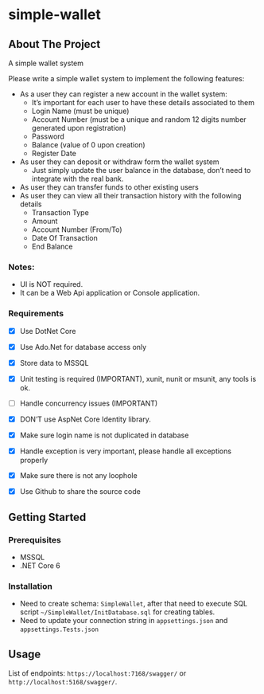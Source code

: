 # simple-wallet


## About The Project

A simple wallet system

Please write a simple wallet system to implement the following features:
- As a user they can register a new account in the wallet system:
  - It’s important for each user to have these details associated to them
  - Login Name (must be unique)
  - Account Number (must be a unique and random 12 digits number generated upon registration)
  - Password 
  - Balance (value of 0 upon creation)
  - Register Date
- As user they can deposit or withdraw form the wallet system
  - Just simply update the user balance in the database, don’t need to integrate with the real bank.
- As user they can transfer funds to other existing users
- As user they can view all their transaction history with the following details
  - Transaction Type
  - Amount
  - Account Number (From/To)
  - Date Of Transaction
  - End Balance 

### Notes:
- UI is NOT required.
- It can be a Web Api application or Console application.

### Requirements
- [x] Use DotNet Core
- [x] Use Ado.Net for database access only
- [x] Store data to MSSQL
- [x] Unit testing is required (IMPORTANT), xunit, nunit or msunit, any tools is ok.
- [ ] Handle concurrency issues (IMPORTANT)
- [x] DON’T use AspNet Core Identity library.
- [x] Make sure login name is not duplicated in database
- [x] Handle exception is very important, please handle all exceptions properly
- [x] Make sure there is not any loophole
- [x] Use Github to share the source code


## Getting Started

### Prerequisites

- MSSQL
- .NET Core 6

### Installation

- Need to create schema: `SimpleWallet`, after that need to execute SQL script `~/SimpleWallet/InitDatabase.sql` for creating tables.
- Need to update your connection string in `appsettings.json` and `appsettings.Tests.json`


## Usage

List of endpoints: `https://localhost:7168/swagger/` or `http://localhost:5168/swagger/`.
